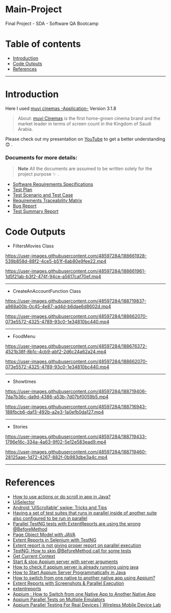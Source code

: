 # Main-Project
Final Project - SDA - Software QA Bootcamp

# Table of contents
- [Introduction](#introduction)
- [Code Outputs](#code-outputs)
- [References](#references)


---


# Introduction
Here I used [muvi cinemas -Application-](https://drive.google.com/file/d/17-eBTG5iBl2dt7iBZfYUQNfaAweNJ376/view?usp=sharing) Version 3.1.8

> About:  [muvi Cinemas](https://www.muvicinemas.com/) is the first home-grown cinema brand and the market leader in terms of screen count in the Kingdom of Saudi Arabia.

Please check out my presentation on [YouTube](https://youtube.com/watch?v=gTSHwJc515A&si=EnSIkaIECMiOmarE&t=12539) to get a better understanding :blush: .
### Documents for more details:
> **Note**
> All the documents are assumed to be written solely for the project purpose :sparkles: .
- [Software Requirements Specifications](https://drive.google.com/file/d/1hidPo_E4hen6eNCOTsPc_tlZ30ekWZ70/view?usp=share_link)
- [Test Plan](https://drive.google.com/file/d/1TGoBrOyg99v6uau8SxLlASWgwDQFVq4k/view?usp=sharing)
- [Test Scenario and Test Case](https://docs.google.com/spreadsheets/d/13VaoSIZm28grMXcxHBIJfErRykgoqmtA/edit?usp=sharing&ouid=116779757845172682463&rtpof=true&sd=true)
- [Requirements Traceability Matrix](https://docs.google.com/spreadsheets/d/1uxofemcVzaO_2l9aq-FmX46UW1bJjYOJ/edit?usp=share_link&ouid=116779757845172682463&rtpof=true&sd=true)
- [Bug Report ](https://drive.google.com/file/d/1gZ3Tc0c3O_2is1QgmnneSVqabUoTxlWY/view?usp=sharing)
- [Test Summary Report](https://drive.google.com/file/d/1RIVV_hYBzhZ3krw2btvQ3Fg7bVF8OOmX/view?usp=sharing)



# Code Outputs 
- FiltersMovies Class
<p align="center">


https://user-images.githubusercontent.com/48597284/188661928-539b858d-88f2-4ce5-b51f-6ab80e9fee22.mp4


https://user-images.githubusercontent.com/48597284/188661961-1d5f21ab-b3f2-474f-94ce-a5617caf70ef.mp4
  
</p>

---

- CreateAnAccountFunction Class

<p align="center">
  

https://user-images.githubusercontent.com/48597284/188719837-a968a00b-0c45-4e87-ad4d-b6dae6d8602d.mp4




https://user-images.githubusercontent.com/48597284/188662070-073e5572-4325-4789-93c0-1e34810bc440.mp4

  
</p>


---

- FoodMenu


<p align="center">



https://user-images.githubusercontent.com/48597284/188676372-4521b38f-8b1c-4cb9-abf2-2d6c24a62a24.mp4



https://user-images.githubusercontent.com/48597284/188662070-073e5572-4325-4789-93c0-1e34810bc440.mp4

  
</p>


---

 
 - Showtimes
 
 <p align="center">





https://user-images.githubusercontent.com/48597284/188719406-7da7b36c-da9d-4386-a53b-7d07bf0059b5.mp4


 

https://user-images.githubusercontent.com/48597284/188716943-188fbcb6-daf3-492b-a2e3-1a0efb0da127.mp4

 
</p>


---


- Stories

 <p align="center">





https://user-images.githubusercontent.com/48597284/188719433-1796e16c-334a-4a63-9f02-5e12e583ead9.mp4


 



https://user-images.githubusercontent.com/48597284/188719460-28125aae-1d72-4267-882f-0b983dbe3a4c.mp4


 
</p>

---

# References 

- [How to use actions or do scroll in app in Java?](https://stackoverflow.com/questions/71037969/how-to-use-actions-or-do-scroll-in-app-in-java)
- [UiSelector](https://developer.android.com/reference/androidx/test/uiautomator/UiSelector)
- [Android 'UIScrollable' swipe: Tricks and Tips](https://appium.io/docs/en/writing-running-appium/tutorial/swipe/android-tricks/)
- [Having a set of test suites that runs in parallel inside of another suite also configured to be run in parallel](https://groups.google.com/g/testng-users/c/5AmU3BgB8eI?pli=1)
- [Parallel TestNG tests with ExtentReports are using the wrong @BeforeMethod](https://stackoverflow.com/questions/42674355/parallel-testng-tests-with-extentreports-are-using-the-wrong-beforemethod)
- [Page Object Model with JAVA](https://www.swtestacademy.com/page-object-model-java/)
- [Extent Reports in Selenium with TestNG](https://www.swtestacademy.com/extent-reports-in-selenium-with-testng/)
- [Extent report is not giving proper report on parallel execution](https://stackoverflow.com/questions/52759135/extent-report-is-not-giving-proper-report-on-parallel-execution)
- [TestNG: How to skip @BeforeMethod call for some tests](https://stackoverflow.com/questions/20604931/testng-how-to-skip-beforemethod-call-for-some-tests)
- [Get Current Context](https://appium.io/docs/en/commands/context/get-context/)
- [Start & stop Appium server with server arguments](https://www.youtube.com/watch?v=5JMsszqD6gU&themeRefresh=1)
- [How to check if appium server is already running using java](https://stackoverflow.com/questions/49362874/how-to-check-if-appium-server-is-already-running-using-java)
- [How to Start Appium Server Programmatically in Java](https://medium.com/geekculture/how-to-start-appium-server-programmatically-in-java-2ae2265cde10)
- [How to switch from one native to another native app using Appium?](https://stackoverflow.com/questions/49526784/how-to-switch-from-one-native-to-another-native-app-using-appium)
- [Extent Reports with Screenshots & Parallel Execution](https://www.youtube.com/watch?v=AwCcs1XqwfI)
- [extentreports](https://www.extentreports.com/docs/versions/5/java/index.html)
- [Appium : How to Switch from one Native App to Another Native App](http://automate-apps.com/appium-how-to-switch-from-one-native-app-to-another-native-app/)
- [Appium Parallel Tests on Multiple Emulators](https://www.swtestacademy.com/appium-parallel-tests-on-multiple-emulators/)
- [Appium Parallel Testing For Real Devices | Wireless Mobile Device Lab](https://www.swtestacademy.com/appium-paralllel-testing/)

